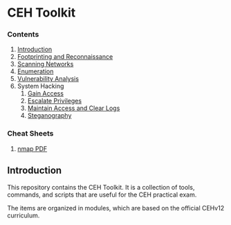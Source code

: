 # CEH Toolkit

### Contents
1. [Introduction](#introduction)
2. [Footprinting and Reconnaissance](./modules/02-footprinting-and-reconnaissance/02-overview.md)
3. [Scanning Networks](./modules/03-scanning-networks/03-overview.md)
4. [Enumeration](./modules/04-enumeration/04-overview.md)
5. [Vulnerability Analysis](./modules/05-vulnerability-analysis/05-overview.md)
6. System Hacking
   1. [Gain Access](./modules/06-system-hacking/06-01-gain-access.md)
   2. [Escalate Privileges](./modules/06-system-hacking/06-02-escalate-privileges.md)
   3. [Maintain Access and Clear Logs](./modules/06-system-hacking/06-03-maintain-access-and-cover-tracks.md)
   4. [Steganography](./modules/06-system-hacking/06-04-steganography.md)

### Cheat Sheets
1. [nmap PDF](./cheat-sheets/nmap_cheet_sheet_v7.pdf)

## Introduction
This repository contains the CEH Toolkit. It is a collection of tools, commands, and scripts that are useful for the CEH practical exam. 

The items are organized in modules, which are based on the official CEHv12 curriculum.